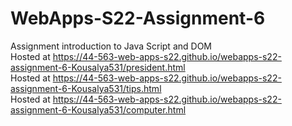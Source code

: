# WebApps-S22-Assignment-6
Assignment introduction to Java Script and DOM
<br>
 Hosted at https://44-563-web-apps-s22.github.io/webapps-s22-assignment-6-Kousalya531/president.html
 <br>
Hosted at https://44-563-web-apps-s22.github.io/webapps-s22-assignment-6-Kousalya531/tips.html
 <br>
 Hosted at  https://44-563-web-apps-s22.github.io/webapps-s22-assignment-6-Kousalya531/computer.html

 
 


